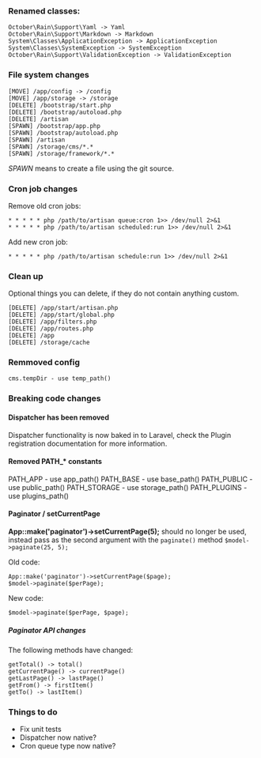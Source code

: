 ### Renamed classes:

    October\Rain\Support\Yaml -> Yaml
    October\Rain\Support\Markdown -> Markdown
    System\Classes\ApplicationException -> ApplicationException
    System\Classes\SystemException -> SystemException
    October\Rain\Support\ValidationException -> ValidationException

### File system changes

    [MOVE] /app/config -> /config
    [MOVE] /app/storage -> /storage
    [DELETE] /bootstrap/start.php
    [DELETE] /bootstrap/autoload.php
    [DELETE] /artisan
    [SPAWN] /bootstrap/app.php
    [SPAWN] /bootstrap/autoload.php
    [SPAWN] /artisan
    [SPAWN] /storage/cms/*.*
    [SPAWN] /storage/framework/*.*

*SPAWN* means to create a file using the git source.

### Cron job changes

Remove old cron jobs:

    * * * * * php /path/to/artisan queue:cron 1>> /dev/null 2>&1
    * * * * * php /path/to/artisan scheduled:run 1>> /dev/null 2>&1

Add new cron job:

    * * * * * php /path/to/artisan schedule:run 1>> /dev/null 2>&1

### Clean up

Optional things you can delete, if they do not contain anything custom.

    [DELETE] /app/start/artisan.php
    [DELETE] /app/start/global.php
    [DELETE] /app/filters.php
    [DELETE] /app/routes.php
    [DELETE] /app
    [DELETE] /storage/cache

### Remmoved config

    cms.tempDir - use temp_path()

### Breaking code changes

#### Dispatcher has been removed

Dispatcher functionality is now baked in to Laravel, check the Plugin registration documentation for more information.

#### Removed PATH_* constants

PATH_APP - use app_path()
PATH_BASE - use base_path()
PATH_PUBLIC - use public_path()
PATH_STORAGE - use storage_path()
PATH_PLUGINS  - use plugins_path()

#### Paginator / setCurrentPage

**App::make('paginator')->setCurrentPage(5);** should no longer be used, instead pass as the second argument with the `paginate()` method `$model->paginate(25, 5);`

Old code:

    App::make('paginator')->setCurrentPage($page);
    $model->paginate($perPage);

New code:

    $model->paginate($perPage, $page);

##### Paginator API changes

The following methods have changed:

    getTotal() -> total()
    getCurrentPage() -> currentPage()
    getLastPage() -> lastPage()
    getFrom() -> firstItem()
    getTo() -> lastItem()

### Things to do

- Fix unit tests
- Dispatcher now native?
- Cron queue type now native?